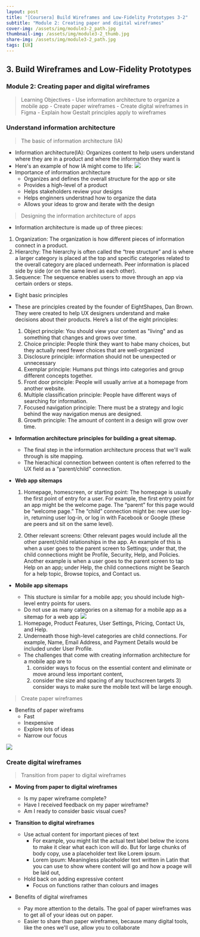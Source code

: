```yaml
---
layout: post
title: "[Coursera] Build Wireframes and Low-Fidelity Prototypes 3-2"
subtitle: "Module 2: Creating paper and digital wireframes"
cover-img: /assets/img/module3-2_path.jpg
thumbnail-img: /assets/img/module3-2_thumb.jpg
share-img: /assets/img/module3-2_path.jpg
tags: [UX]
--- 
```


## 3. Build Wireframes and Low-Fidelity Prototypes
### Module 2: Creating paper and digital wireframes

> Learning Objectives
	- Use information architecture to organize a mobile app
	- Create paper wireframes
	- Create digital wireframes in Figma
	- Explain how Gestalt principles apply to wireframes

### Understand information architecture

> The basic of information architecture (IA)

- Information architecture(IA): Organizes content to help users understand where they are in a product and where the information they want is
- Here's an example of how IA might come to life:
![](https://velog.velcdn.com/images/erica990604/post/1dd41135-f47c-450e-8f38-720ed970a619/image.png)
- Importance of information architecture
	- Organizes and defines the overall structure for the app or site
    - Provides a high-level of a product
    - Helps stakeholders review your designs
    - Helps enginners understnad how to organize the data
    - Allows your ideas to grow and iterate with the design

> Designing the information architecture of apps

- Information architecture is made up of three pieces:
1) Organization: The organization is how different pieces of information connect in a product.
2) Hierarchy: The hierarchy is often called the “tree structure” and is where a larger category is placed at the top and specific categories related to the overall category are placed underneath. Peer information is placed side by side (or on the same level as each other).
3) Sequence: The sequence enables users to move through an app via certain orders or steps.

- Eight basic principles
- These are principles created by the founder of EightShapes, Dan Brown. They were created to help UX designers understand and make decisions about their products. Here’s a list of the eight principles:
	1) Object principle: You should view your content as "living" and as something that changes and grows over time.
    2) Choice principle: People think they want to habe many choices, but they actually need fewer choices that are well-organized
    3) Disclosure principle: information should not be unexpected or unnecessary
    4) Exemplar principle: Humans put things into categories and group different concepts together.
	5) Front door principle: People will usually arrive at a homepage from another website.
	6) Multiple classification principle: People have different ways of searching for information.
	7) Focused navigation principle: There must be a strategy and logic behind the way navigation menus are designed.
	8) Growth principle: The amount of content in a design will grow over time.

- **Information architecture principles for building a great sitemap.**
	- The final step in the information architecture process that we'll walk through is site mapping.
    - The hierachical connection between content is often referred to the UX field as a "parent/child" connection.
- **Web app sitemaps**
	1. Homepage, homescreen, or starting point: The homepage is usually the first point of entry for a user. For example, the first entry point for an app might be the welcome page. The “parent” for this page would be “welcome page.” The “child” connection might be: new user log-in, returning user log-in, or log in with Facebook or Google (these are peers and sit on the same level).

	2. Other relevant screens: Other relevant pages would include all the other parent/child relationships in the app. An example of this is when a user goes to the parent screen to Settings; under that, the child connections might be Profile, Security, Help, and Policies. Another example is when a user goes to the parent screen to tap Help on an app; under Help, the child connections might be Search for a help topic, Browse topics, and Contact us. 

- **Mobile app sitemaps**
	- This stucture is similar for a mobile app; you should include high-level entry points for users. 
    - Do not use as many categories on a sitemap for a mobile app as a sitemap for a web app
    ![](https://velog.velcdn.com/images/erica990604/post/72486d56-4078-4fe4-b146-2a1a408c5fb4/image.png)
	1. Homepage, Product Features, User Settings, Pricing, Contact Us, and Help.
	2. Underneath those high-level categories are child connections. For example, Name, Email Address, and Payment Details would be included under User Profile.
    - The challenges that come with creating information architecture for a mobile app are to 
    	1) consider ways to focus on the essential content and eliminate or move around less important content,
        2) consider the size and spacing of any touchscreen targets 3) consider ways to make sure the mobile text will be large enough.

> Create paper wireframes

- Benefits of paper wireframs
	- Fast
    - Inexpensive
    - Explore lots of ideas
    - Narrow our focus

![](https://velog.velcdn.com/images/erica990604/post/6b23bf42-0a4e-41fd-bd8c-20bee8b4ef0e/image.png)

### Create digital wireframes

> Transition from paper to digital wireframes

- **Moving from paper to digital wireframes**
	- Is my paper wireframe complete?
    - Have I received feedback on my paper wireframe?
    - Am I ready to consider basic visual cues?

- **Transition to digital wireframes**
	- Use actual content for important pieces of text
    	- For example, you might list the actual text label below the icons to make it clear what each icon will do. But for large chunks of body copy, use a placeholder text like Lorem ipsum.
        * Lorem ipsum: Meaningless placeholder text written in Latin that you can use to show where content will go and how a poage will be laid out,
     - Hold back on adding expressive content
    	- Focus on functions rather than colours and images

- Benefits of digital wireframes
     - Pay more attention to the details. The goal of paper wireframes was to get all of your ideas out on paper.
   	 - Easier to share than paper wireframes, because many digital tools, like the ones we'll use, allow you to collaborate